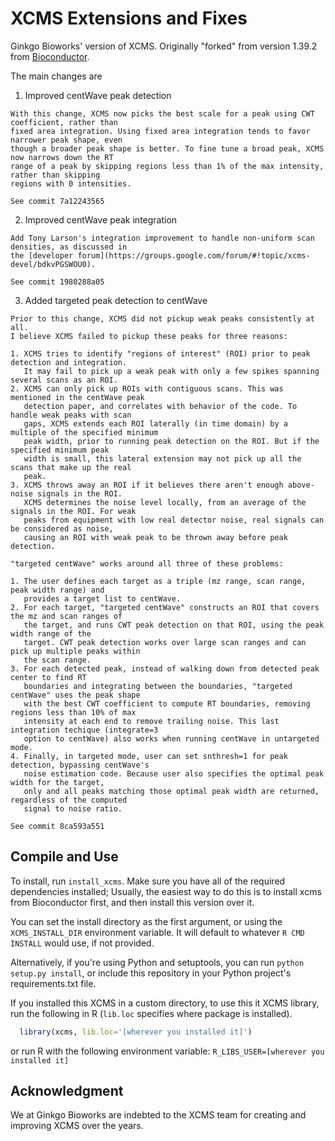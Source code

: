 
XCMS Extensions and Fixes
=========================

Ginkgo Bioworks' version of XCMS. Originally "forked" from version 1.39.2 from
[Bioconductor](http://www.bioconductor.org/packages/devel/bioc/html/xcms.html).

The main changes are

  1. Improved centWave peak detection

    With this change, XCMS now picks the best scale for a peak using CWT coefficient, rather than
    fixed area integration. Using fixed area integration tends to favor narrower peak shape, even
    though a broader peak shape is better. To fine tune a broad peak, XCMS now narrows down the RT
    range of a peak by skipping regions less than 1% of the max intensity, rather than skipping
    regions with 0 intensities.

    See commit 7a12243565

  2. Improved centWave peak integration

    Add Tony Larson's integration improvement to handle non-uniform scan densities, as discussed in
    the [developer forum](https://groups.google.com/forum/#!topic/xcms-devel/bdkvPGSWOU0).

    See commit 1980288a05

  3. Added targeted peak detection to centWave

    Prior to this change, XCMS did not pickup weak peaks consistently at all.
    I believe XCMS failed to pickup these peaks for three reasons:

    1. XCMS tries to identify "regions of interest" (ROI) prior to peak detection and integration.
       It may fail to pick up a weak peak with only a few spikes spanning several scans as an ROI.
    2. XCMS can only pick up ROIs with contiguous scans. This was mentioned in the centWave peak
       detection paper, and correlates with behavior of the code. To handle weak peaks with scan
       gaps, XCMS extends each ROI laterally (in time domain) by a multiple of the specified minimum
       peak width, prior to running peak detection on the ROI. But if the specified minimum peak
       width is small, this lateral extension may not pick up all the scans that make up the real
       peak.
    3. XCMS throws away an ROI if it believes there aren't enough above-noise signals in the ROI.
       XCMS determines the noise level locally, from an average of the signals in the ROI. For weak
       peaks from equipment with low real detector noise, real signals can be considered as noise,
       causing an ROI with weak peak to be thrown away before peak detection.

    "targeted centWave" works around all three of these problems:

    1. The user defines each target as a triple (mz range, scan range, peak width range) and
       provides a target list to centWave.
    2. For each target, "targeted centWave" constructs an ROI that covers the mz and scan ranges of
       the target, and runs CWT peak detection on that ROI, using the peak width range of the
       target. CWT peak detection works over large scan ranges and can pick up multiple peaks within
       the scan range.
    3. For each detected peak, instead of walking down from detected peak center to find RT
       boundaries and integrating between the boundaries, "targeted centWave" uses the peak shape
       with the best CWT coefficient to compute RT boundaries, removing regions less than 10% of max
       intensity at each end to remove trailing noise. This last integration techique (integrate=3
       option to centWave) also works when running centWave in untargeted mode.
    4. Finally, in targeted mode, user can set snthresh=1 for peak detection, bypassing centWave's
       noise estimation code. Because user also specifies the optimal peak width for the target,
       only and all peaks matching those optimal peak width are returned, regardless of the computed
       signal to noise ratio.

    See commit 8ca593a551


Compile and Use
---------------

To install, run `install_xcms`. Make sure you have all of the required dependencies installed;
Usually, the easiest way to do this is to install xcms from Bioconductor first, and then install
this version over it.

You can set the install directory as the first argument, or using the `XCMS_INSTALL_DIR` environment
variable. It will default to whatever `R CMD INSTALL` would use, if not provided.

Alternatively, if you're using Python and setuptools, you can run `python setup.py install`, or
include this repository in your Python project's requirements.txt file.

If you installed this XCMS in a custom directory, to use this it XCMS library, run the following in
R (`lib.loc` specifies where package is installed).

```R
  library(xcms, lib.loc='[wherever you installed it]')
```

or run R with the following environment variable: `R_LIBS_USER=[wherever you installed it]`


Acknowledgment
--------------

We at Ginkgo Bioworks are indebted to the XCMS team for creating and improving XCMS over the years.
